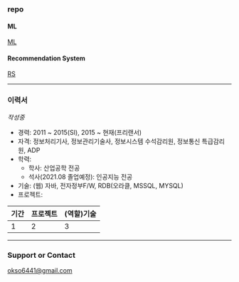 ### repo
#### ML
[ML](https://github.com/okso6441-ksh/ML) 

#### Recommendation System
[RS](https://github.com/okso6441-ksh/RecommendationSystem) 

---
### 이력서  
*작성중*
* 경력: 2011 ~ 2015(SI), 2015 ~ 현재(프리랜서)  
* 자격: 정보처리기사, 정보관리기술사, 정보시스템 수석감리원, 정보통신 특급감리원, ADP    
* 학력: 
  * 학사: 산업공학 전공 
  * 석사(2021.08 졸업예정): 인공지능 전공    
* 기술: (웹) 자바, 전자정부F/W, RDB(오라클, MSSQL, MYSQL) 
* 프로젝트: 

|기간|프로젝트|(역할)기술|
|---|---|---|
|1|2|3

---
### Support or Contact
okso6441@gmail.com  